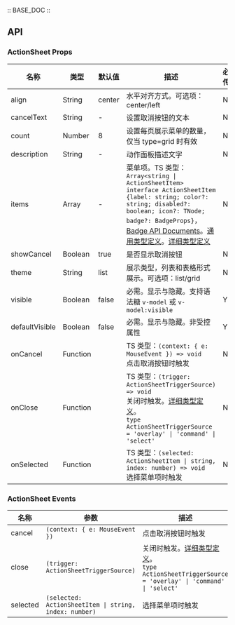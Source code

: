 :: BASE_DOC ::

## API

### ActionSheet Props

名称 | 类型 | 默认值 | 描述 | 必传
-- | -- | -- | -- | --
align | String | center | 水平对齐方式。可选项：center/left | N
cancelText | String | - | 设置取消按钮的文本 | N
count | Number | 8 | 设置每页展示菜单的数量，仅当 type=grid 时有效 | N
description | String | - | 动作面板描述文字 | N
items | Array | - | 菜单项。TS 类型：`Array<string \| ActionSheetItem>` `interface ActionSheetItem {label: string; color?: string; disabled?: boolean; icon?: TNode; badge?: BadgeProps}`，[Badge API Documents](./badge?tab=api)。[通用类型定义](https://github.com/Tencent/tdesign-mobile-vue/blob/develop/src/common.ts)。[详细类型定义](https://github.com/Tencent/tdesign-mobile-vue/tree/develop/src/action-sheet/type.ts) | N
showCancel | Boolean | true | 是否显示取消按钮 | N
theme | String | list | 展示类型，列表和表格形式展示。可选项：list/grid | N
visible | Boolean | false | 必需。显示与隐藏。支持语法糖 `v-model` 或 `v-model:visible` | Y
defaultVisible | Boolean | false | 必需。显示与隐藏。非受控属性 | Y
onCancel | Function |  | TS 类型：`(context: { e: MouseEvent }) => void`<br/>点击取消按钮时触发 | N
onClose | Function |  | TS 类型：`(trigger: ActionSheetTriggerSource) => void`<br/>关闭时触发。[详细类型定义](https://github.com/Tencent/tdesign-mobile-vue/tree/develop/src/action-sheet/type.ts)。<br/>`type ActionSheetTriggerSource = 'overlay' \| 'command' \| 'select' `<br/> | N
onSelected | Function |  | TS 类型：`(selected: ActionSheetItem \| string, index: number) => void`<br/>选择菜单项时触发 | N

### ActionSheet Events

名称 | 参数 | 描述
-- | -- | --
cancel | `(context: { e: MouseEvent })` | 点击取消按钮时触发
close | `(trigger: ActionSheetTriggerSource)` | 关闭时触发。[详细类型定义](https://github.com/Tencent/tdesign-mobile-vue/tree/develop/src/action-sheet/type.ts)。<br/>`type ActionSheetTriggerSource = 'overlay' \| 'command' \| 'select' `<br/>
selected | `(selected: ActionSheetItem \| string, index: number)` | 选择菜单项时触发
